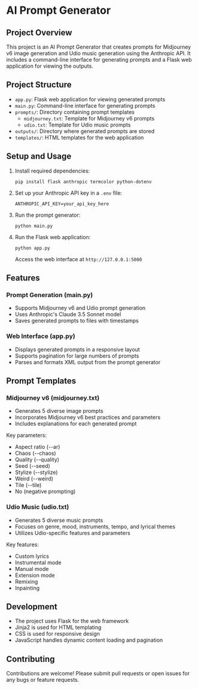 # AI Prompt Generator

## Project Overview

This project is an AI Prompt Generator that creates prompts for Midjourney v6 image generation and Udio music generation using the Anthropic API. It includes a command-line interface for generating prompts and a Flask web application for viewing the outputs.

## Project Structure

- `app.py`: Flask web application for viewing generated prompts
- `main.py`: Command-line interface for generating prompts
- `prompts/`: Directory containing prompt templates
  - `midjourney.txt`: Template for Midjourney v6 prompts
  - `udio.txt`: Template for Udio music prompts
- `outputs/`: Directory where generated prompts are stored
- `templates/`: HTML templates for the web application

## Setup and Usage

1. Install required dependencies:
   ```
   pip install flask anthropic termcolor python-dotenv
   ```

2. Set up your Anthropic API key in a `.env` file:
   ```
   ANTHROPIC_API_KEY=your_api_key_here
   ```

3. Run the prompt generator:
   ```
   python main.py
   ```

4. Run the Flask web application:
   ```
   python app.py
   ```
   Access the web interface at `http://127.0.0.1:5000`

## Features

### Prompt Generation (main.py)

- Supports Midjourney v6 and Udio prompt generation
- Uses Anthropic's Claude 3.5 Sonnet model
- Saves generated prompts to files with timestamps

### Web Interface (app.py)

- Displays generated prompts in a responsive layout
- Supports pagination for large numbers of prompts
- Parses and formats XML output from the prompt generator

## Prompt Templates

### Midjourney v6 (midjourney.txt)

- Generates 5 diverse image prompts
- Incorporates Midjourney v6 best practices and parameters
- Includes explanations for each generated prompt

Key parameters:
- Aspect ratio (--ar)
- Chaos (--chaos)
- Quality (--quality)
- Seed (--seed)
- Stylize (--stylize)
- Weird (--weird)
- Tile (--tile)
- No (negative prompting)

### Udio Music (udio.txt)

- Generates 5 diverse music prompts
- Focuses on genre, mood, instruments, tempo, and lyrical themes
- Utilizes Udio-specific features and parameters

Key features:
- Custom lyrics
- Instrumental mode
- Manual mode
- Extension mode
- Remixing
- Inpainting

## Development

- The project uses Flask for the web framework
- Jinja2 is used for HTML templating
- CSS is used for responsive design
- JavaScript handles dynamic content loading and pagination

## Contributing

Contributions are welcome! Please submit pull requests or open issues for any bugs or feature requests.
